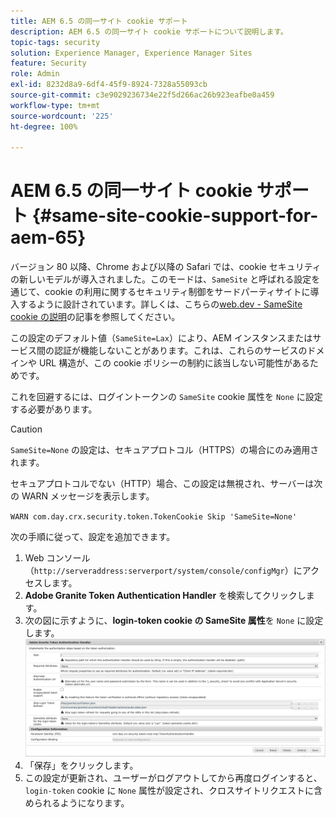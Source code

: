 ```yaml
---
title: AEM 6.5 の同一サイト cookie サポート
description: AEM 6.5 の同一サイト cookie サポートについて説明します。
topic-tags: security
solution: Experience Manager, Experience Manager Sites
feature: Security
role: Admin
exl-id: 8232d8a9-6df4-45f9-8924-7328a55093cb
source-git-commit: c3e9029236734e22f5d266ac26b923eafbe0a459
workflow-type: tm+mt
source-wordcount: '225'
ht-degree: 100%

---
```


# AEM 6.5 の同一サイト cookie サポート {#same-site-cookie-support-for-aem-65}

バージョン 80 以降、Chrome および以降の Safari では、cookie セキュリティの新しいモデルが導入されました。このモードは、`SameSite` と呼ばれる設定を通じて、cookie の利用に関するセキュリティ制御をサードパーティサイトに導入するように設計されています。詳しくは、こちらの[web.dev - SameSite cookie の説明](https://web.dev/samesite-cookies-explained/)の記事を参照してください。

この設定のデフォルト値（`SameSite=Lax`）により、AEM インスタンスまたはサービス間の認証が機能しないことがあります。これは、これらのサービスのドメインや URL 構造が、この cookie ポリシーの制約に該当しない可能性があるためです。

これを回避するには、ログイントークンの `SameSite` cookie 属性を `None` に設定する必要があります。

>[!CAUTION]
>
>`SameSite=None` の設定は、セキュアプロトコル（HTTPS）の場合にのみ適用されます。
>
>セキュアプロトコルでない（HTTP）場合、この設定は無視され、サーバーは次の WARN メッセージを表示します。
>
>`WARN com.day.crx.security.token.TokenCookie Skip 'SameSite=None'`

次の手順に従って、設定を追加できます。

1. Web コンソール（`http://serveraddress:serverport/system/console/configMgr`）にアクセスします。
1. **Adobe Granite Token Authentication Handler** を検索してクリックします。
1. 次の図に示すように、**login-token cookie の SameSite 属性**&#x200B;を `None` に設定します。
   ![samesite](assets/samesite1.png)
1. 「保存」をクリックします。
1. この設定が更新され、ユーザーがログアウトしてから再度ログインすると、`login-token` cookie に `None` 属性が設定され、クロスサイトリクエストに含められるようになります。
